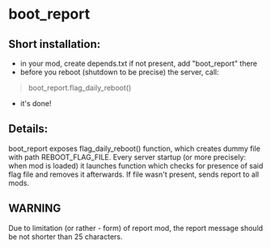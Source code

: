 boot_report
===========

Short installation:
-------------------

* in your mod, create depends.txt if not present, add "boot_report" there
* before you reboot (shutdown to be precise) the server, call: 
> boot_report.flag_daily_reboot()
* it's done!

Details:
--------
boot_report exposes flag_daily_reboot() function, which creates dummy file with path REBOOT_FLAG_FILE.
Every server startup (or more precisely: when mod is loaded) it launches function which checks for
presence of said flag file and removes it afterwards. If file wasn't present, sends report to all mods.

WARNING
-------
Due to limitation (or rather - form) of report mod, the report message should be not shorter than 25 characters.

